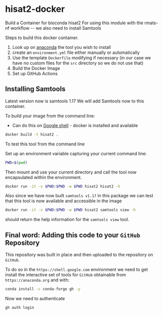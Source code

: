 # hisat2-docker

Build a Container for bioconda hisat2
For using this module with the rmats-nf workflow -- we also need to install Samtools 

Steps to build this docker container.
1. Look up on [anaconda](https://anaconda.org/) the tool you wish to install
2. create an `environment.yml` file either manually or automatically
3. Use the template `Dockerfile` modifying if necessary (in our case we have no custom files for the `src` directory so we do not use that)
4. Build the Docker Image
5. Set up GitHub Actions

## Installing Samtools
Latest version now is samtools 1.17
We will add Samtools now to this container.


To build your image from the command line:
* Can do this on [Google shell](https://shell.cloud.google.com) - docker is installed and available

```bash
docker build -t hisat2 .
```

To test this tool from the command line 

Set up an environment variable capturing your current command line:
```bash
PWD=$(pwd)
```

Then mount and use your current directory and call the tool now encapsulated within the environment.
```bash
docker run -it -v $PWD:$PWD -w $PWD hisat2 hisat2 -h
```

Also since we have now built `samtools v1.17` in this package we can test that this tool is now available and accessible in the image

```bash
docker run -it -v $PWD:$PWD -w $PWD hisat2 samtools view -h
```

should return the help information for the `samtools view` tool.

## Final word: Adding this code to your `GitHub` Repository

This repository was built in place and then uploaded to the repository on `GitHub`.   

To do so in the `https://shell.google.com` environment we need to get install the interactive set of tools for `GitHub` obtainable from `https://anaconda.org` and with:

```bash
conda install -c conda-forge gh -y
```

Now we need to authenticate

```bash
gh auth login
```
